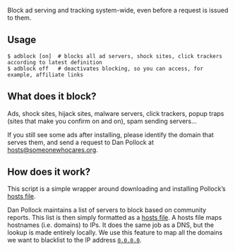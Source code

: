 Block ad serving and tracking system-wide, even before a request is issued to them.


Usage
-----

	$ adblock [on]	# blocks all ad servers, shock sites, click trackers according to latest definition
	$ adblock off	# deactivates blocking, so you can access, for example, affiliate links


What does it block?
-------------------

Ads, shock sites, hijack sites, malware servers, click trackers, popup traps (sites that make you confirm on and on), spam sending servers…

If you still see some ads after installing, please identify the domain that serves them, and send a request to Dan Pollock at hosts@someonewhocares.org.


How does it work?
-----------------

This script is a simple wrapper around downloading and installing Pollock’s [hosts file](http://someonewhocares.org/hosts/).

Dan Pollock maintains a list of servers to block based on community reports. This list is then simply formatted as a [hosts file](http://en.wikipedia.org/wiki/Hosts_file).
A hosts file maps hostnames (i.e. domains) to IPs. It does the same job as a DNS, but the lookup is made entirely locally.
We use this feature to map all the domains we want to blacklist to the IP address [`0.0.0.0`](http://en.wikipedia.org/wiki/0.0.0.0).
